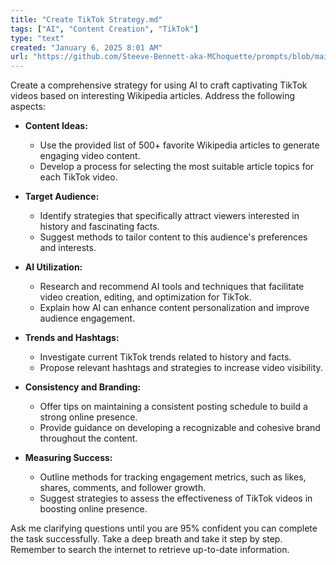 ```yaml
---
title: "Create TikTok Strategy.md"
tags: ["AI", "Content Creation", "TikTok"]
type: "text"
created: "January 6, 2025 8:01 AM"
url: "https://github.com/Steeve-Bennett-aka-MChoquette/prompts/blob/main/create_tiktok_strategy.md"
---
```


Create a comprehensive strategy for using AI to craft captivating TikTok videos based on interesting Wikipedia articles. Address the following aspects:

- **Content Ideas:**
  - Use the provided list of 500+ favorite Wikipedia articles to generate engaging video content.
  - Develop a process for selecting the most suitable article topics for each TikTok video.

- **Target Audience:**
  - Identify strategies that specifically attract viewers interested in history and fascinating facts.
  - Suggest methods to tailor content to this audience's preferences and interests.

- **AI Utilization:**
  - Research and recommend AI tools and techniques that facilitate video creation, editing, and optimization for TikTok.
  - Explain how AI can enhance content personalization and improve audience engagement.

- **Trends and Hashtags:**
  - Investigate current TikTok trends related to history and facts.
  - Propose relevant hashtags and strategies to increase video visibility.

- **Consistency and Branding:**
  - Offer tips on maintaining a consistent posting schedule to build a strong online presence.
  - Provide guidance on developing a recognizable and cohesive brand throughout the content.

- **Measuring Success:**
  - Outline methods for tracking engagement metrics, such as likes, shares, comments, and follower growth.
  - Suggest strategies to assess the effectiveness of TikTok videos in boosting online presence.

Ask me clarifying questions until you are 95% confident you can complete the task successfully. Take a deep breath and take it step by step. Remember to search the internet to retrieve up-to-date information.